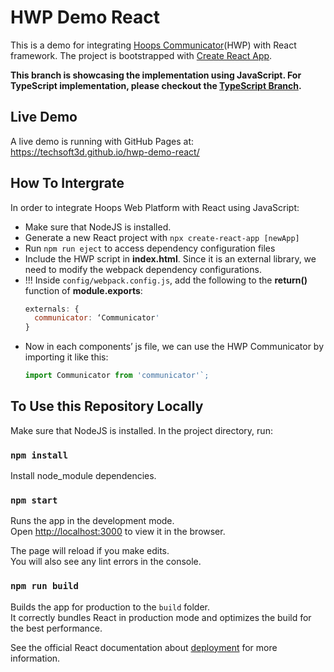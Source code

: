 # HWP Demo React

This is a demo for integrating [Hoops Communicator](https://www.techsoft3d.com/products/hoops/communicator/)(HWP) with React framework.
The project is bootstrapped with [Create React App](https://create-react-app.dev/docs/adding-typescript).

**This branch is showcasing the implementation using JavaScript. For TypeScript implementation, please checkout the [TypeScript Branch](https://github.com/techsoft3d/hwp-demo-react/tree/typescript).**

## Live Demo

A live demo is running with GitHub Pages at:
https://techsoft3d.github.io/hwp-demo-react/

## How To Intergrate
In order to integrate Hoops Web Platform with React using JavaScript:

- Make sure that NodeJS is installed.
- Generate a new React project with `npx create-react-app [newApp]`
- Run `npm run eject` to access dependency configuration files
- Include the HWP script in **index.html**. Since it is an external library, we need to modify the webpack dependency configurations.
- !!! Inside `config/webpack.config.js`, add the following to the **return()** function of **module.exports**:
  ```javascript
  externals: {
    communicator: ‘Communicator'
  }
  ```
- Now in each components’ js file, we can use the HWP Communicator by importing it like this: 
  ```javascript
  import Communicator from 'communicator'`;
  ```

## To Use this Repository Locally

Make sure that NodeJS is installed. In the project directory, run:

### `npm install`

Install node_module dependencies.

### `npm start`

Runs the app in the development mode.\
Open [http://localhost:3000](http://localhost:3000) to view it in the browser.

The page will reload if you make edits.\
You will also see any lint errors in the console.

### `npm run build`

Builds the app for production to the `build` folder.\
It correctly bundles React in production mode and optimizes the build for the best performance.

See the official React documentation about [deployment](https://facebook.github.io/create-react-app/docs/deployment) for more information.